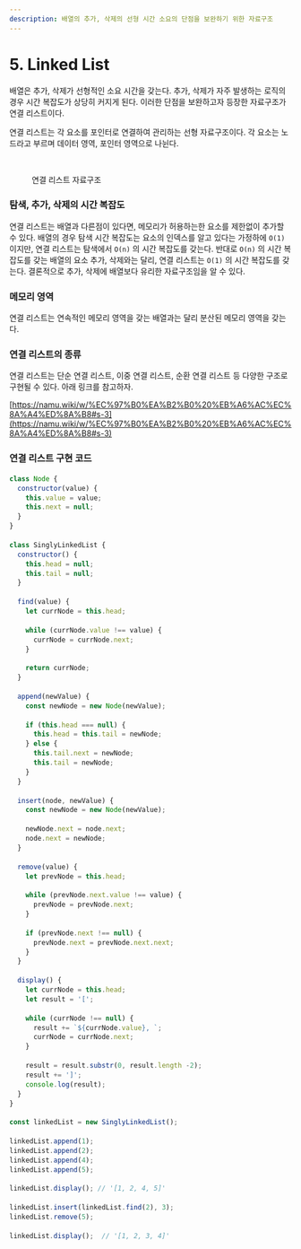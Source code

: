 ```yaml
---
description: 배열의 추가, 삭제의 선형 시간 소요의 단점을 보완하기 위한 자료구조
---
```


# 5. Linked List

배열은 추가, 삭제가 선형적인 소요 시간을 갖는다. 추가, 삭제가 자주 발생하는 로직의 경우 시간 복잡도가 상당히 커지게 된다. 이러한 단점을 보완하고자 등장한 자료구조가 연결 리스트이다.

연결 리스트는 각 요소를 포인터로 연결하여 관리하는 선형 자료구조이다. 각 요소는 노드라고 부르며 데이터 영역, 포인터 영역으로 나뉜다.

<figure><img src="../../.gitbook/assets/스크린샷 2023-03-06 오후 7.33.51.png" alt=""><figcaption><p>연결 리스트 자료구조</p></figcaption></figure>

### 탐색, 추가, 삭제의 시간 복잡도

연결 리스트는 배열과 다른점이 있다면, 메모리가 허용하는한 요소를 제한없이 추가할 수 있다. 배열의 경우 탐색 시간 복잡도는 요소의 인덱스를 알고 있다는 가정하에 `O(1)` 이지만, 연결 리스트는 탐색에서 `O(n)` 의 시간 복잡도를 갖는다. 반대로 `O(n)` 의 시간 복잡도를 갖는 배열의 요소 추가, 삭제와는 달리, 연결 리스트는 `O(1)` 의 시간 복잡도를 갖는다. 결론적으로 추가, 삭제에 배열보다 유리한 자료구조임을 알 수 있다.

### 메모리 영역

연결 리스트는 연속적인 메모리 영역을 갖는 배열과는 달리 분산된 메모리 영역을 갖는다.

### 연결 리스트의 종류

연결 리스트는 단순 연결 리스트, 이중 연결 리스트, 순환 연결 리스트 등 다양한 구조로 구현될 수 있다. 아래 링크를 참고하자.

[https://namu.wiki/w/%EC%97%B0%EA%B2%B0%20%EB%A6%AC%EC%8A%A4%ED%8A%B8#s-3](https://namu.wiki/w/%EC%97%B0%EA%B2%B0%20%EB%A6%AC%EC%8A%A4%ED%8A%B8#s-3)

### 연결 리스트 구현 코드

```javascript
class Node {
  constructor(value) {
    this.value = value;
    this.next = null;
  }
}

class SinglyLinkedList {
  constructor() {
    this.head = null;
    this.tail = null;
  }
  
  find(value) {
    let currNode = this.head;
    
    while (currNode.value !== value) {
      currNode = currNode.next;
    }
    
    return currNode;
  }
  
  append(newValue) {
    const newNode = new Node(newValue);
    
    if (this.head === null) {
      this.head = this.tail = newNode;
    } else {
      this.tail.next = newNode;
      this.tail = newNode;
    }
  }
  
  insert(node, newValue) {
    const newNode = new Node(newValue);
    
    newNode.next = node.next;
    node.next = newNode;
  }
  
  remove(value) {
    let prevNode = this.head;
    
    while (prevNode.next.value !== value) {
      prevNode = prevNode.next;
    }
    
    if (prevNode.next !== null) {
      prevNode.next = prevNode.next.next;
    } 
  }
  
  display() {
    let currNode = this.head;
    let result = '[';
    
    while (currNode !== null) {
      result += `${currNode.value}, `;
      currNode = currNode.next;
    }
    
    result = result.substr(0, result.length -2);
    result += ']';
    console.log(result);
  }
}

const linkedList = new SinglyLinkedList();

linkedList.append(1);
linkedList.append(2);
linkedList.append(4);
linkedList.append(5);

linkedList.display(); // '[1, 2, 4, 5]'

linkedList.insert(linkedList.find(2), 3);
linkedList.remove(5);

linkedList.display();  // '[1, 2, 3, 4]'
```

